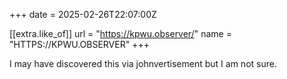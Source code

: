 +++
date = 2025-02-26T22:07:00Z

[[extra.like_of]]
url = "https://kpwu.observer/"
name = "HTTPS://KPWU.OBSERVER"
+++

I may have discovered this via johnvertisement but I am not sure.
<!-- more -->
